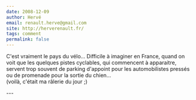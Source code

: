 ```yaml
---
date: 2008-12-09
author: Hervé
email: renault.herve@gmail.com
site: http://herverenault.fr/
tags: comment
permalink: false
---
```


<p>C'est vraiment le pays du vélo... Difficile à imaginer en France, quand on voit que les quelques pistes cyclables, qui commencent à apparaitre, servent trop souvent de parking d'appoint pour les automobilistes pressés ou de promenade pour la sortie du chien...<br />
(voilà, c'était ma râlerie du jour ;)<br />
</p>
---